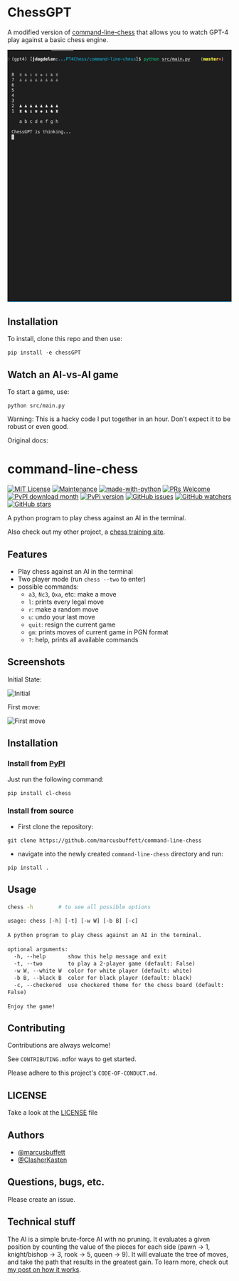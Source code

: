 # ChessGPT

A modified version of [command-line-chess](https://github.com/marcusbuffett/command-line-chess) that allows you to watch GPT-4 play against a basic chess engine. 

![](https://github.com/jdagdelen/chessGPT/raw/master/chess3.gif)


## Installation

To install, clone this repo and then use:

```
pip install -e chessGPT
```

## Watch an AI-vs-AI game

To start a game, use:

```
python src/main.py
```

Warning: This is a hacky code I put together in an hour. Don't expect it to be robust or even good. 

Original docs:

# command-line-chess

[![MIT License](https://img.shields.io/badge/License-MIT-green.svg)](https://choosealicense.com/licenses/mit/)
[![Maintenance](https://img.shields.io/badge/Maintained%3F-yes-green.svg)](https://GitHub.com/marcusbuffett/command-line-chess/graphs/commit-activity)
[![made-with-python](https://img.shields.io/badge/Made%20with-Python-1f425f.svg)](https://www.python.org/)
[![PRs Welcome](https://img.shields.io/badge/PRs-welcome-brightgreen.svg?style=flat-square)](http://makeapullrequest.com)
[![PyPI download month](https://img.shields.io/pypi/dm/cl-chess.svg)](https://pypi.python.org/project/cl-chess/)
[![PyPi version](https://badgen.net/pypi/v/cl-chess/)](https://pypi.org/project/cl-chess)
[![GitHub issues](https://img.shields.io/github/issues/marcusbuffett/command-line-chess.svg)](https://GitHub.com/marcusbuffett/command-line-chess/issues/)
[![GitHub watchers](https://img.shields.io/github/watchers/marcusbuffett/command-line-chess.svg?style=social&label=Watch&maxAge=2592000)](https://github.com/marcusbuffett/command-line-chess)
[![GitHub stars](https://img.shields.io/github/stars/marcusbuffett/command-line-chess.svg?style=social&label=Star&maxAge=2592000)](https://github.com/marcusbuffett/command-line-chess)


A python program to play chess against an AI in the terminal.

Also check out my other project, a [chess training site](https://chessmadra.com/).

## Features

- Play chess against an AI in the terminal
- Two player mode (run `chess --two` to enter)
- possible commands:
    * `a3`, `Nc3`, `Qxa`, etc: make a move
    * `l`: prints every legal move
    * `r`: make a random move
    * `u`: undo your last move
    * `quit`: resign the current game
    * `gm`: prints moves of current game in PGN format
    * `?`: help, prints all available commands

## Screenshots
Initial State:

![Initial](https://i.imgur.com/PSS7csc.png)

First move:

![First move](https://i.imgur.com/AsXhhvC.png)

## Installation

### Install from [PyPI](https://pypi.org/project/cl-chess/)
Just run the following command:

```
pip install cl-chess
```

### Install from source
- First clone the repository:
```
git clone https://github.com/marcusbuffett/command-line-chess
```
- navigate into the newly created `command-line-chess` directory and run:
```
pip install .
```
## Usage

```sh
chess -h        # to see all possible options
```
```
usage: chess [-h] [-t] [-w W] [-b B] [-c]

A python program to play chess against an AI in the terminal.

optional arguments:
  -h, --help       show this help message and exit
  -t, --two        to play a 2-player game (default: False)
  -w W, --white W  color for white player (default: white)
  -b B, --black B  color for black player (default: black)
  -c, --checkered  use checkered theme for the chess board (default: False)

Enjoy the game!

```

## Contributing

Contributions are always welcome!

See `CONTRIBUTING.md`for ways to get started.

Please adhere to this project's `CODE-OF-CONDUCT.md`.


## LICENSE
Take a look at the [LICENSE](https://github.com/marcusbuffett/command-line-chess/LICENSE) file

## Authors

- [@marcusbuffett](https://www.github.com/marcusbuffett)
- [@ClasherKasten](https://www.github.com/ClasherKasten)


## Questions, bugs, etc.
Please create an issue.

## Technical stuff

The AI is a simple brute-force AI with no pruning. It evaluates a given position by counting the value of the pieces for each side (pawn -> 1, knight/bishop -> 3, rook -> 5, queen -> 9). It will evaluate the tree of moves, and take the path that results in the greatest gain. To learn more, check out [my post on how it works](https://mbuffett.com/posts/chess-ai/).
